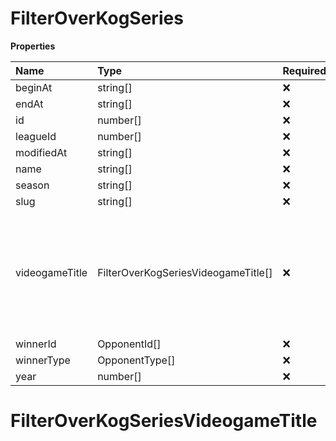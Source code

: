 # FilterOverKogSeries

**Properties**

| Name           | Type                                | Required | Description                                                                                              |
| :------------- | :---------------------------------- | :------- | :------------------------------------------------------------------------------------------------------- |
| beginAt        | string[]                            | ❌       |                                                                                                          |
| endAt          | string[]                            | ❌       |                                                                                                          |
| id             | number[]                            | ❌       |                                                                                                          |
| leagueId       | number[]                            | ❌       |                                                                                                          |
| modifiedAt     | string[]                            | ❌       |                                                                                                          |
| name           | string[]                            | ❌       |                                                                                                          |
| season         | string[]                            | ❌       |                                                                                                          |
| slug           | string[]                            | ❌       |                                                                                                          |
| videogameTitle | FilterOverKogSeriesVideogameTitle[] | ❌       | A videogame title id or slug. <br/>Only for `/csgo/*`, `/codmw/*`, `/fifa/*` and `/ow/*` endpoints <br/> |
| winnerId       | OpponentId[]                        | ❌       |                                                                                                          |
| winnerType     | OpponentType[]                      | ❌       |                                                                                                          |
| year           | number[]                            | ❌       |                                                                                                          |

# FilterOverKogSeriesVideogameTitle
